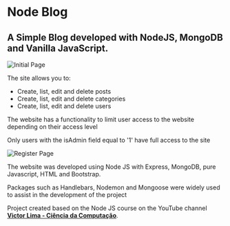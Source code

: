 # Node Blog

## A Simple Blog developed with NodeJS, MongoDB and Vanilla JavaScript.

![Initial Page](https://i.imgur.com/PwwveFI.png)

The site allows you to:

- Create, list, edit and delete posts
- Create, list, edit and delete categories
- Create, list, edit and delete users
  
The website has a functionality to limit user access to the website depending on their access level

Only users with the isAdmin field equal to '1' have full access to the site

![Register Page](https://i.imgur.com/ZyGSSG4.png)

The website was developed using Node JS with Express, MongoDB, pure Javascript, HTML and Bootstrap.

Packages such as Handlebars, Nodemon and Mongoose were widely used to assist in the development of the project

Project created based on the Node JS course on the YouTube channel **[Victor Lima - Ciência da Computação](https://www.youtube.com/watch?v=LLqq6FemMNQ&t=3s)**.
